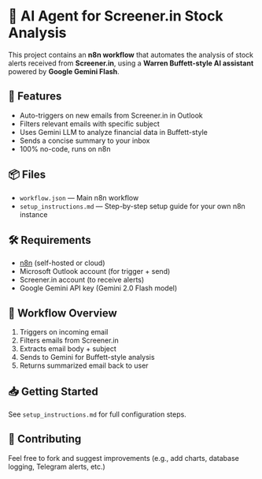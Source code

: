 # 🧠 AI Agent for Screener.in Stock Analysis

This project contains an **n8n workflow** that automates the analysis of stock alerts received from **Screener.in**, using a **Warren Buffett-style AI assistant** powered by **Google Gemini Flash**.

## 🚀 Features
- Auto-triggers on new emails from Screener.in in Outlook
- Filters relevant emails with specific subject
- Uses Gemini LLM to analyze financial data in Buffett-style
- Sends a concise summary to your inbox
- 100% no-code, runs on n8n

## 📦 Files
- `workflow.json` — Main n8n workflow
- `setup_instructions.md` — Step-by-step setup guide for your own n8n instance

## 🛠 Requirements
- [n8n](https://n8n.io/) (self-hosted or cloud)
- Microsoft Outlook account (for trigger + send)
- Screener.in account (to receive alerts)
- Google Gemini API key (Gemini 2.0 Flash model)

## 🔁 Workflow Overview
1. Triggers on incoming email
2. Filters emails from Screener.in
3. Extracts email body + subject
4. Sends to Gemini for Buffett-style analysis
5. Returns summarized email back to user


## 📥 Getting Started
See `setup_instructions.md` for full configuration steps.

## 🙌 Contributing
Feel free to fork and suggest improvements (e.g., add charts, database logging, Telegram alerts, etc.)



